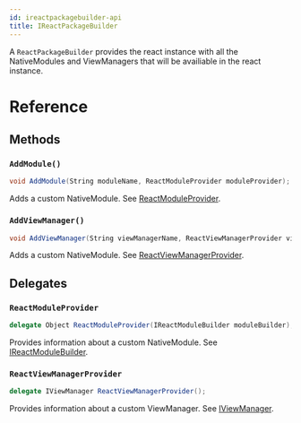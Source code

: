 ```yaml
---
id: ireactpackagebuilder-api
title: IReactPackageBuilder
---
```


A `ReactPackageBuilder` provides the react instance with all the NativeModules and ViewManagers that will be availiable in the react instance.

# Reference

## Methods

### `AddModule()`

```csharp
void AddModule(String moduleName, ReactModuleProvider moduleProvider);
```

Adds a custom NativeModule. See [ReactModuleProvider](#reactmoduleprovider).

### `AddViewManager()`

```csharp
void AddViewManager(String viewManagerName, ReactViewManagerProvider viewManagerProvider);
```

Adds a custom NativeModule. See [ReactViewManagerProvider](#reactviewmanagerprovider).


## Delegates

### `ReactModuleProvider`

```csharp
delegate Object ReactModuleProvider(IReactModuleBuilder moduleBuilder);
```

Provides information about a custom NativeModule.  See [IReactModuleBuilder](IReactModuleBuilder-api-windows.md).

### `ReactViewManagerProvider`

```csharp
delegate IViewManager ReactViewManagerProvider();
```

Provides information about a custom ViewManager.  See [IViewManager](IViewManager-api-windows.md).


<!-- // Copyright (c) Microsoft Corporation.
// Licensed under the MIT License.

import "IReactContext.idl";
import "IReactModuleBuilder.idl";
import "IViewManager.idl";

namespace Microsoft.ReactNative {

  delegate Object ReactModuleProvider(IReactModuleBuilder moduleBuilder);
  delegate IViewManager ReactViewManagerProvider();

  [webhosthidden]
  interface IReactPackageBuilder {
    void AddModule(String moduleName, ReactModuleProvider moduleProvider);
    void AddViewManager(String viewManagerName, ReactViewManagerProvider viewManagerProvider);
  }

  [webhosthidden]
  interface IReactPackageBuilderExperimental
    requires IReactPackageBuilder {
    void AddTurboModule(String moduleName, ReactModuleProvider moduleProvider);
  }
} // namespace Microsoft.ReactNative -->
